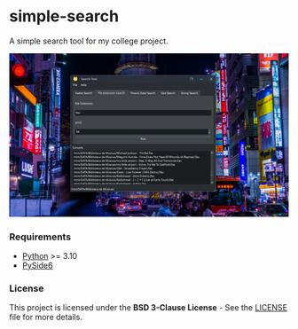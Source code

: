 # simple-search

A simple search tool for my college project.

![screenshot](./docs/screenshot.png)

### Requirements

* [Python](https://www.python.org/) >= 3.10
* [PySide6](https://pypi.org/project/PySide6/)

### License

This project is licensed under the __BSD 3-Clause License__ - See the [LICENSE](./LICENSE) file for more details.
